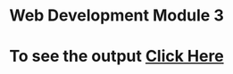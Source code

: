 # Web Development Module 3

# To see the output [Click Here](https://alvarovillalbaa.github.io/HTML-CSS-JS-for-Web-Developers/Assignments/Module%203/index.html)

